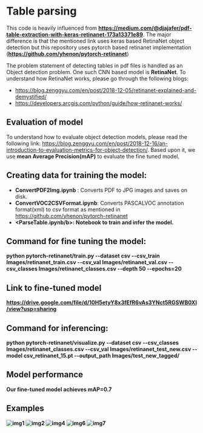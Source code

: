 # Table parsing
This code is heavily influenced from <b>https://medium.com/@djajafer/pdf-table-extraction-with-keras-retinanet-173a13371e89</b>. The major difference is that the mentioned link uses keras based RetinaNet object detection but this repository uses pytorch based retinanet implementation (<b>https://github.com/yhenon/pytorch-retinanet</b>)

The problem statement of detecting tables in pdf files is handled as an Object detection problem. One such CNN based model is <b>RetinaNet</b>. To understand how RetinaNet works, please go through the following blogs:
* https://blog.zenggyu.com/en/post/2018-12-05/retinanet-explained-and-demystified/
* https://developers.arcgis.com/python/guide/how-retinanet-works/

## Evaluation of model
To understand how to evaluate object detection models, please read the following link:
https://blog.zenggyu.com/en/post/2018-12-16/an-introduction-to-evaluation-metrics-for-object-detection/. 
Based upon it, we use <b>mean Average Precision(mAP)</b> to evaluate the fine tuned model.

## Creating data for training the model:
* <b>ConvertPDF2Img.ipynb</b> : Converts PDF to JPG images and saves on disk.
* <b>ConvertVOC2CSVFormat.ipynb</b>: Converts PASCALVOC annotation format(xml) to csv format as mentioned in https://github.com/yhenon/pytorch-retinanet
* <b><ParseTable.ipynb/b>: Notebook to train and infer the model.

## Command for fine tuning the model:
python pytorch-retinanet/train.py --dataset csv --csv_train Images/retinanet_train.csv --csv_val Images/retinanet_val.csv --csv_classes Images/retinanet_classes.csv --depth 50 --epochs=20

## Link to fine-tuned model
https://drive.google.com/file/d/10H5etyY8x3fEfR6vAs3YNct5RGSWB0XI/view?usp=sharing

## Command for inferencing:
python pytorch-retinanet/visualize.py --dataset csv --csv_classes Images/retinanet_classes.csv --csv_val Images/retinanet_test_new.csv --model csv_retinanet_15.pt --output_path Images/test_new_tagged/

## Model performance
Our fine-tuned model achieves <b>mAP=0.7</b>

## Examples
![img1](https://github.com/hardiksahi/DeepLearning/blob/master/CV/Table_Parsing/examples/10.jpg)
![img2](https://github.com/hardiksahi/DeepLearning/blob/master/CV/Table_Parsing/examples/13.jpg)
![img4](https://github.com/hardiksahi/DeepLearning/blob/master/CV/Table_Parsing/examples/14.jpg)
![img6](https://github.com/hardiksahi/DeepLearning/blob/master/CV/Table_Parsing/examples/15.jpg)
![img7](https://github.com/hardiksahi/DeepLearning/blob/master/CV/Table_Parsing/examples/5.jpg)
